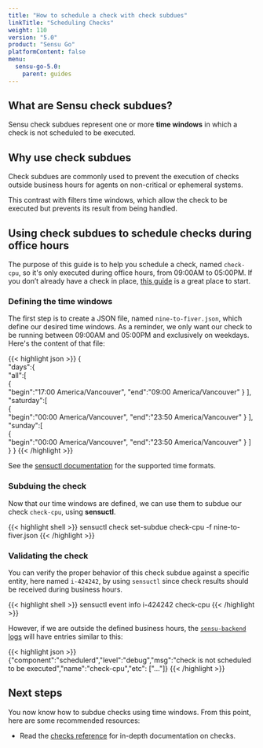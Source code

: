 ```yaml
---
title: "How to schedule a check with check subdues"
linkTitle: "Scheduling Checks"
weight: 110
version: "5.0"
product: "Sensu Go"
platformContent: false
menu: 
  sensu-go-5.0:
    parent: guides
---
```


## What are Sensu check subdues?

Sensu check subdues represent one or more **time windows** in which a check is
not scheduled to be executed.

## Why use check subdues

Check subdues are commonly used to prevent the execution of checks outside
business hours for agents on non-critical or ephemeral systems.

This contrast with filters time windows, which allow the check to be executed
but prevents its result from being handled.

## Using check subdues to schedule checks during office hours

The purpose of this guide is to help you schedule a check, named `check-cpu`, so
it's only executed during office hours, from 09:00AM to 05:00PM. If you
don’t already have a check in place, [this guide][1] is a great place to start.

### Defining the time windows

The first step is to create a JSON file, named `nine-to-fiver.json`, which
define our desired time windows. As a reminder, we only want our check to be
running between 09:00AM and 05:00PM and exclusively on weekdays. Here's the
content of that file:

{{< highlight json >}}
{  
   "days":{  
      "all":[  
         {  
            "begin":"17:00 America/Vancouver",
            "end":"09:00 America/Vancouver"
         }
      ],
      "saturday":[  
         {  
            "begin":"00:00 America/Vancouver",
            "end":"23:50 America/Vancouver"
         }
      ],
      "sunday":[  
         {  
            "begin":"00:00 America/Vancouver",
            "end":"23:50 America/Vancouver"
         }
      ]
   }
}
{{< /highlight >}}

See the [sensuctl documentation][4] for the supported time formats.

### Subduing the check

Now that our time windows are defined, we can use them to subdue our check
`check-cpu`, using **sensuctl**.

{{< highlight shell >}}
sensuctl check set-subdue check-cpu -f nine-to-fiver.json
{{< /highlight >}}

### Validating the check

You can verify the proper behavior of this check subdue against a specific
entity, here named `i-424242`, by using `sensuctl` since check results should be
received during business hours.

{{< highlight shell >}}
sensuctl event info i-424242 check-cpu
{{< /highlight >}}

However, if we are outside the defined business hours, the [`sensu-backend`
logs][2] will have entries similar to this:

{{< highlight json >}}
{"component":"schedulerd","level":"debug","msg":"check is not scheduled to be executed","name":"check-cpu","etc": ["..."]}
{{< /highlight >}}

## Next steps

You now know how to subdue checks using time windows. From this point, here
are some recommended resources:

* Read the [checks reference][3] for in-depth
  documentation on checks. 

[1]: ../monitor-server-resources/
[2]: ../../getting-started/installation-and-configuration/#validating-the-services
[3]: ../../reference/handlers
[4]: ../../reference/sensuctl/#time-windows